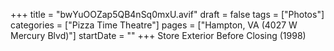 +++
title = "bwYuOOZap5QB4nSq0mxU.avif"
draft = false
tags = ["Photos"]
categories = ["Pizza Time Theatre"]
pages = ["Hampton, VA (4027 W Mercury Blvd)"]
startDate = ""
+++
Store Exterior Before Closing (1998)
